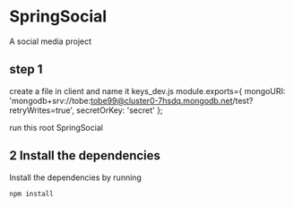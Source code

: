 # SpringSocial
A social media project
 
 ## step 1
 create a file in client and name it keys_dev.js
module.exports={
    mongoURI:
    'mongodb+srv://tobe:tobe99@cluster0-7hsdq.mongodb.net/test?retryWrites=true',
    secretOrKey: 'secret'
};

run this root SpringSocial
## 2 Install the dependencies
Install the dependencies by running
```
npm install
```
